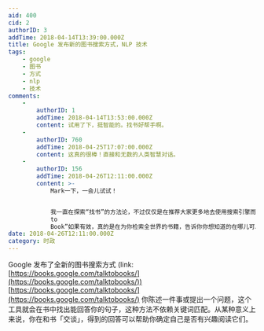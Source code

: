 ```yaml
---
aid: 400
cid: 2
authorID: 3
addTime: 2018-04-14T13:39:00.000Z
title: Google 发布新的图书搜索方式，NLP 技术
tags:
    - google
    - 图书
    - 方式
    - nlp
    - 技术
comments:
    -
        authorID: 1
        addTime: 2018-04-14T13:53:00.000Z
        content: 试用了下，挺智能的。找书好帮手啊。
    -
        authorID: 760
        addTime: 2018-04-25T17:07:00.000Z
        content: 这真的很棒！直接和无数的人类智慧对话。
    -
        authorID: 156
        addTime: 2018-04-26T12:11:00.000Z
        content: >-
            Mark一下，一会儿试试！


            我一直在探索“找书”的方法论，不过仅仅是在推荐大家更多地去使用搜索引擎而非依靠局限性很大的“个人10G电子书资源分享”以及个别资源网站。“Talk
            to
            Book”如果有效，真的是在为你检索全世界的书籍，告诉你你想知道的在哪儿可以找到，再也不用问“各位大佬知道学css看什么书好吗”这样的问题啦！
date: 2018-04-26T12:11:00.000Z
category: 时政
---
```


Google 发布了全新的图书搜索方式 (link: [https://books.google.com/talktobooks/](https://books.google.com/talktobooks/)) [https://books.google.com/talktobooks/](https://books.google.com/talktobooks/) 你陈述一件事或提出一个问题，这个工具就会在书中找出能回答你的句子，这种方法不依赖关键词匹配。从某种意义上来说，你在和书「交谈」，得到的回答可以帮助你确定自己是否有兴趣阅读它们。
